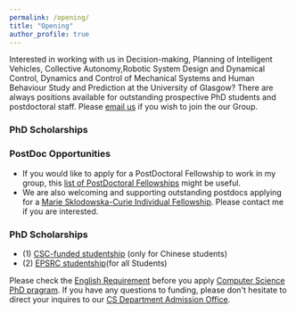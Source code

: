 ```yaml
---
permalink: /opening/
title: "Opening"
author_profile: true
---
```


Interested in working with us in Decision-making, Planning of Intelligent Vehicles, Collective Autonomy,Robotic System Design and Dynamical Control, Dynamics and Control of Mechanical Systems and Human Behaviour Study and Prediction at the University of Glasgow? There are always positions available for outstanding prospective PhD students and postdoctoral staff. Please [email us](mailto:chongfeng.wei@glasgow.ac.uk) if you wish to join the our Group.


### PhD Scholarships
<!--- **Three PhD scholarships are available.** (1) [CSC-funded studentship]([https://www.findaphd.com/phds/project/a-star-human-visual-recognition-inspired-multi-agent-reinforcement-learning-for-drone-search-and-rescue-in-complex-environment/?p155665](https://www.gla.ac.uk/scholarships/thechinascholarshipcouncil/) (only for Chinese students), (2) [EPSRC-studentship(https://www.gla.ac.uk/schools/engineering/phdopportunities/#autonomoussystemsandconnectivity,academicapplicationprocedure,scholarshipinformationandscholarshipapplicationprocedure)(for all Students)
--->

### PostDoc Opportunities
- If you would like to apply for a PostDoctoral Fellowship to work in my group, this [list of PostDoctoral Fellowships](https://www.se.manchester.ac.uk/research/support/fellowships/) might be useful. 
- We are also welcoming and supporting outstanding postdocs applying for a [Marie Sklodowska-Curie Individual Fellowship](https://marie-sklodowska-curie-actions.ec.europa.eu/actions/postdoctoral-fellowships). Please contact me if you are interested.

### PhD Scholarships
- (1) [CSC-funded studentship](https://www.gla.ac.uk/scholarships/thechinascholarshipcouncil/) (only for Chinese students)
- (2) [EPSRC studentship](https://www.gla.ac.uk/schools/engineering/phdopportunities/#autonomoussystemsandconnectivity,academicapplicationprocedure,scholarshipinformationandscholarshipapplicationprocedure)(for all Students)

Please check the [English Requirement](https://www.manchester.ac.uk/study/postgraduate-research/programmes/list/02954/phd-computer-science/entry-requirements/#course-profile) before you apply [Computer Science PhD pragram](https://www.manchester.ac.uk/study/postgraduate-research/programmes/list/02954/phd-computer-science/).  If you have any questions to funding, please don't hesitate to direct your inquires to our [CS Department Admission Office](https://www.cs.manchester.ac.uk/connect/contact/).
